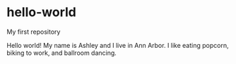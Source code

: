 # hello-world
My first repository

Hello world! My name is Ashley and I live in Ann Arbor. I like eating popcorn, biking to work, and ballroom dancing.
